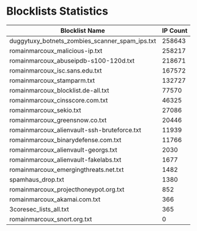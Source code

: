 # Blocklists Statistics
| Blocklist Name | IP Count |
|----|----|
| duggytuxy_botnets_zombies_scanner_spam_ips.txt | 258643 |
| romainmarcoux_malicious-ip.txt | 258217 |
| romainmarcoux_abuseipdb-s100-120d.txt | 218671 |
| romainmarcoux_isc.sans.edu.txt | 167572 |
| romainmarcoux_stamparm.txt | 132727 |
| romainmarcoux_blocklist.de-all.txt | 77570 |
| romainmarcoux_cinsscore.com.txt | 46325 |
| romainmarcoux_sekio.txt | 27086 |
| romainmarcoux_greensnow.co.txt | 20446 |
| romainmarcoux_alienvault-ssh-bruteforce.txt | 11939 |
| romainmarcoux_binarydefense.com.txt | 11766 |
| romainmarcoux_alienvault-georgs.txt | 2030 |
| romainmarcoux_alienvault-fakelabs.txt | 1677 |
| romainmarcoux_emergingthreats.net.txt | 1482 |
| spamhaus_drop.txt | 1380 |
| romainmarcoux_projecthoneypot.org.txt | 852 |
| romainmarcoux_akamai.com.txt | 366 |
| 3coresec_lists_all.txt | 365 |
| romainmarcoux_snort.org.txt | 0 |
